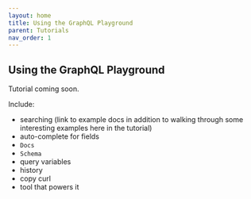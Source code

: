 ```yaml
---
layout: home
title: Using the GraphQL Playground
parent: Tutorials
nav_order: 1
---
```


## Using the GraphQL Playground

Tutorial coming soon.

Include:

- searching (link to example docs in addition to walking through some interesting examples here in the tutorial)
- auto-complete for fields
- `Docs`
- `Schema`
- query variables
- history
- copy curl
- tool that powers it
